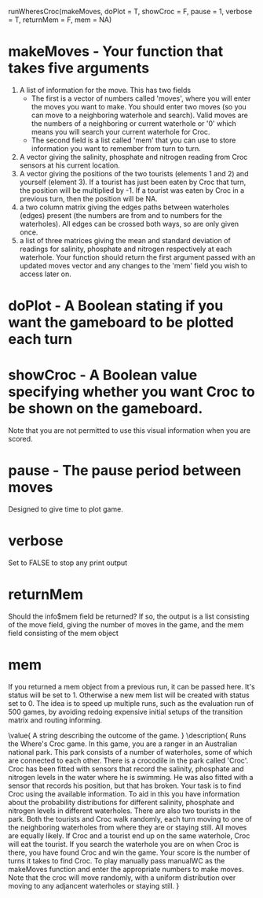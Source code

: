 
runWheresCroc(makeMoves, doPlot = T, showCroc = F, pause = 1,
  verbose = T, returnMem = F, mem = NA)


# makeMoves - Your function that takes five arguments
1) A list of information for the move. This has two fields
    * The first is a vector of numbers called 'moves', where you will enter the moves you want to make. You should
    enter two moves (so you can move to a neighboring waterhole and search). Valid moves are the numbers of a neighboring or current waterhole or '0' which means you will search your current waterhole for Croc.
    * The second field is a list called 'mem' that you can use to store information you want to remember from turn to turn.
2) A vector giving the salinity, phosphate and nitrogen reading from Croc sensors at his current location.
3) A vector giving the positions of the two tourists (elements 1 and 2) and yourself (element 3). If a tourist
has just been eaten by Croc that turn, the position will be multiplied by -1. If a tourist
was eaten by Croc in a previous turn, then the position will be NA.
4) a two column matrix giving the edges paths between waterholes (edges) present (the numbers are from and to numbers for the waterholes). All edges can be crossed both ways, so are only given once.
5) a list of three matrices giving the mean and standard deviation of readings for salinity, phosphate and nitrogen respectively at each waterhole. Your function should return the first argument passed with an updated moves vector
and any changes to the 'mem' field you wish to access later on.

# doPlot - A Boolean stating if you want the gameboard to be plotted each turn

# showCroc - A Boolean value specifying whether you want Croc to be shown on the gameboard.
Note that you are not permitted to use this visual information when you are scored.

# pause - The pause period between moves
Designed to give time to plot game.

# verbose
Set to FALSE to stop any print output

# returnMem
Should the info$mem field be returned? If so, the output is a list consisting of the move field, giving the number of moves in the game, and the mem field consisting of the mem object

# mem
If you returned a mem object from a previous run, it can be passed here. It's status will be set to 1. Otherwise a new mem list will be created with status set to 0. The idea is to speed up multiple runs, such as the evaluation run of 500 games, by avoiding redoing expensive initial setups of the transition matrix and routing informing.

\value{
A string describing the outcome of the game.
}
\description{
Runs the Where's Croc game. In this game, you are a ranger in an Australian national park.
This park consists of a number of waterholes, some of which are connected to each other.
There is a crocodile in the park called 'Croc'. Croc has been fitted with sensors that record
the salinity, phosphate and nitrogen levels in the water where he is swimming. He was also
fitted with a sensor that records his position, but that has broken.
Your task is to find Croc using the available information. To aid in this you have information
about the probability distributions for different salinity, phosphate and nitrogen levels in
different waterholes.
There are also two tourists in the park. Both the tourists and Croc walk randomly, each turn
moving to one of the neighboring waterholes from where they are or staying still. All moves
are equally likely.
If Croc and a tourist end up on the same waterhole, Croc will eat the tourist. If you search
the waterhole you are on when Croc is there, you have found Croc and win the game.
Your score is the number of turns it takes to find Croc.
To play manually pass manualWC
as the makeMoves function and enter the appropriate numbers to make moves.
Note that the croc will move randomly, with a uniform distribution over moving to any adjancent waterholes
or staying still.
}
